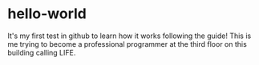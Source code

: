 # hello-world
It's my first test in github to learn how it works following the guide!
This is me trying to become a professional programmer at the third floor on this building calling LIFE.
